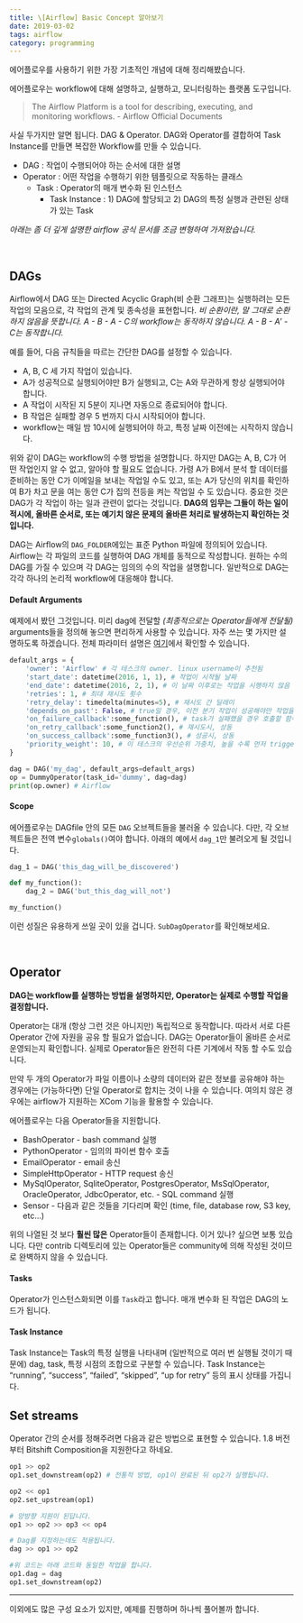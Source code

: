 ```yaml
---
title: \[Airflow] Basic Concept 알아보기
date: 2019-03-02
tags: airflow
category: programming
---
```

에어플로우를 사용하기 위한 가장 기초적인 개념에 대해 정리해봤습니다.

에어플로우는 workflow에 대해 설명하고, 실행하고, 모니터링하는 플랫폼 도구입니다.
>The Airflow Platform is a tool for describing, executing, and monitoring workflows. - Airflow Official Documents

사실 두가지만 알면 됩니다. DAG & Operator.
DAG와 Operator를 결합하여 Task Instance를 만들면 복잡한 Workflow를 만들 수 있습니다.

- DAG : 작업이 수행되어야 하는 순서에 대한 설명
- Operator : 어떤 작업을 수행하기 위한 템플릿으로 작동하는 클래스
  - Task : Operator의 매개 변수화 된 인스턴스
    - Task Instance : 1) DAG에 할당되고 2) DAG의 특정 실행과 관련된 상태가 있는 Task

*아래는 좀 더 깊게 설명한 airflow 공식 문서를 조금 변형하여 가져왔습니다.*

<br>

## DAGs

Airflow에서 DAG 또는 Directed Acyclic Graph(비 순환 그래프)는 실행하려는 모든 작업의 ​​모음으로, 각 작업의 관계 및 종속성을 표현합니다. *비 순환이란, 말 그대로 순환하지 않음을 뜻합니다.  A - B - A - C의 workflow는 동작하지 않습니다. A - B - A' - C는 동작합니다.*

예를 들어, 다음 규칙들을 따르는 간단한 DAG를 설정할 수 있습니다.

- A, B, C 세 가지 작업이 있습니다.
- A가 성공적으로 실행되어야만 B가 실행되고, C는 A와 무관하게 항상 실행되어야 합니다.
- A 작업이 시작된 지 5분이 지나면 자동으로 종료되어야 합니다.
- B 작업은 실패할 경우 5 번까지 다시 시작되어야 합니다.
- workflow는 매일 밤 10시에 실행되어야 하고, 특정 날짜 이전에는 시작하지 않습니다.

위와 같이 DAG는 workflow의 수행 방법을 설명합니다. 하지만 DAG는 A, B, C가 어떤 작업인지 알 수 없고, 알아야 할 필요도 없습니다. 가령 A가 B에서 분석 할 데이터를 준비하는 동안 C가 이메일을 보내는 작업일 수도 있고, 또는 A가 당신의 위치를 확인하여 B가 차고 문을 여는 동안 C가 집의 전등을 켜는 작업일 수 도 있습니다. 중요한 것은 DAG가 각 작업이 하는 일과 관련이 없다는 것입니다. **DAG의 임무는 그들이 하는 일이 적시에, 올바른 순서로, 또는 예기치 않은 문제의 올바른 처리로 발생하는지 확인하는 것입니다.**

DAG는 Airflow의 `DAG_FOLDER`에있는 표준 Python 파일에 정의되어 있습니다. Airflow는 각 파일의 코드를 실행하여 DAG 개체를 동적으로 작성합니다. 원하는 수의 DAG를 가질 수 있으며 각 DAG는 임의의 수의 작업을 설명합니다. 일반적으로 DAG는 각각 하나의 논리적 workflow에 대응해야 합니다.


#### Default Arguments
예제에서 봤던 그것입니다. 미리 dag에 전달할 *(최종적으로는 Operator들에게 전달될)* arguments들을 정의해 놓으면 편리하게 사용할 수 있습니다. 자주 쓰는 몇 가지만 설명하도록 하겠습니다. 전체 파라미터 설명은 [여기](https://airflow.apache.org/code.html#airflow.models.BaseOperator)에서 확인할 수 있습니다.

```python
default_args = {
    'owner': 'Airflow' # 각 테스크의 owner. linux username이 추천됨
    'start_date': datetime(2016, 1, 1), # 작업이 시작될 날짜
    'end_date': datetime(2016, 2, 1), # 이 날짜 이후로는 작업을 시행하지 않음
    'retries': 1, # 최대 재시도 횟수
    'retry_delay': timedelta(minutes=5), # 재시도 간 딜레이
    'depends_on_past': False, # true일 경우, 이전 분기 작업이 성공해야만 작업을 진행
    'on_failure_callback':some_function(), # task가 실패했을 경우 호출할 함수, dictype의 context를 전달.
    'on_retry_callback':some_function2(), # 재시도시, 상동
    'on_success_callback':some_function3(), # 성공시, 상동
    'priority_weight': 10, # 이 테스크의 우선순위 가중치, 높을 수록 먼저 triggered
}

dag = DAG('my_dag', default_args=default_args)
op = DummyOperator(task_id='dummy', dag=dag)
print(op.owner) # Airflow
```

#### Scope

에어플로우는 DAGfile 안의 모든 `DAG` 오브젝트들을 불러올 수 있습니다. 다만, 각 오브젝트들은 전역 변수`globals()`여야 합니다. 아래의 예에서 `dag_1`만 불려오게 될 것입니다.

```python
dag_1 = DAG('this_dag_will_be_discovered')

def my_function():
    dag_2 = DAG('but_this_dag_will_not')

my_function()
```
이런 성질은 유용하게 쓰일 곳이 있을 겁니다. `SubDagOperator`를 확인해보세요.

<br>

## Operator
**DAG는 workflow를 실행하는 방법을 설명하지만, Operator는 실제로 수행할 작업을 결정합니다.**

Operator는 대개 (항상 그런 것은 아니지만) 독립적으로 동작합니다. 따라서 서로 다른 Operator 간에 자원을 공유 할 필요가 없습니다. DAG는 Operator들이 올바른 순서로 운영되는지 확인합니다. 실제로 Operator들은 완전히 다른 기계에서 작동 할 수도 있습니다.

만약 두 개의 Operator가 파일 이름이나 소량의 데이터와 같은 정보를 공유해야 하는 경우에는 (가능하다면) 단일 Operator로 합치는 것이 나을 수 있습니다. 여의치 않은 경우에는 airflow가 지원하는 XCom 기능을 활용할 수 있습니다.

에어플로우는 다음 Operator들을 지원합니다.

- BashOperator - bash command 실행
- PythonOperator - 임의의 파이썬 함수 호출
- EmailOperator - email 송신
- SimpleHttpOperator - HTTP request 송신
- MySqlOperator, SqliteOperator, PostgresOperator, MsSqlOperator, OracleOperator, JdbcOperator, etc. - SQL command 실행
- Sensor - 다음과 같은 것들을 기다리며 확인 (time, file, database row, S3 key, etc…)

위의 나열된 것 보다 **훨씬 많은** Operator들이 존재합니다. 이거 있나? 싶으면 보통 있습니다. 다만 contrib 디렉토리에 있는 Operator들은 community에 의해 작성된 것이므로 완벽하지 않을 수 있습니다.

#### Tasks

Operator가 인스턴스화되면 이를 `Task`라고 합니다. 매개 변수화 된 작업은 DAG의 노드가 됩니다.

#### Task Instance

Task Instance는 Task의 특정 실행을 나타내며 (일반적으로 여러 번 실행될 것이기 때문에) dag, task, 특정 시점의 조합으로 구분할 수 있습니다. Task Instance는 “running”, “success”, “failed”, “skipped”, “up for retry” 등의 표시 상태를 가집니다.

## Set streams

Operator 간의 순서를 정해주려면 다음과 같은 방법으로 표현할 수 있습니다.
1.8 버전부터 Bitshift Composition을 지원한다고 하네요.

```python
op1 >> op2
op1.set_downstream(op2) # 전통적 방법, op1이 완료된 뒤 op2가 실행됩니다.

op2 << op1
op2.set_upstream(op1)

# 양방향 지원이 된답니다.
op1 >> op2 >> op3 << op4
```

```python
# Dag를 지정하는데도 적용됩니다.
dag >> op1 >> op2

#위 코드는 아래 코드와 동일한 작업을 합니다.
op1.dag = dag
op1.set_downstream(op2)
```

---
이외에도 많은 구성 요소가 있지만, 예제를 진행하며 하나씩 풀어볼까 합니다.
